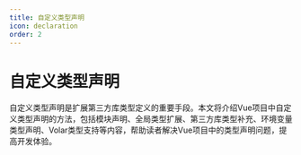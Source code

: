 ```yaml
---
title: 自定义类型声明
icon: declaration
order: 2
---
```


# 自定义类型声明

自定义类型声明是扩展第三方库类型定义的重要手段。本文将介绍Vue项目中自定义类型声明的方法，包括模块声明、全局类型扩展、第三方库类型补充、环境变量类型声明、Volar类型支持等内容，帮助读者解决Vue项目中的类型声明问题，提高开发体验。
